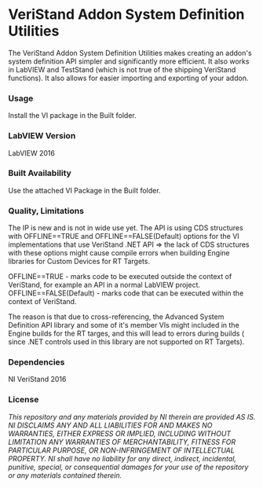 VeriStand Addon System Definition Utilities
===================

The VeriStand Addon System Definition Utilities makes creating an addon's system definition API simpler and significantly more efficient.  It also works in LabVIEW and TestStand (which is not true of the shipping VeriStand functions).  It also allows for easier importing and exporting of your addon.

### Usage ###
Install the VI package in the Built folder.

### LabVIEW Version ###

LabVIEW 2016

### Built Availability ###

Use the attached VI Package in the Built folder.

### Quality, Limitations ###

The IP is new and is not in wide use yet. The API is using CDS structures with OFFLINE==TRUE and OFFLINE==FALSE(Default) options for the VI implementations that use VeriStand .NET API  => the lack of CDS structures with these options might cause compile errors when building Engine libraries for Custom Devices for RT Targets.

OFFLINE==TRUE - marks code to be executed outside the context of VeriStand, for example an API in a normal LabVIEW project.
OFFLINE==FALSE(Default) - marks code that can be executed within the context of VeriStand.

The reason is that due to cross-referencing, the Advanced System Definition API library and some of it's member VIs might included in the Engine builds for the RT targes, and this will lead to errors during builds ( since .NET controls used in this library are not supported on RT Targets).

### Dependencies ###

NI VeriStand 2016

### License ###

*This repository and any materials provided by NI therein are provided AS IS. NI DISCLAIMS ANY AND ALL LIABILITIES FOR AND MAKES NO WARRANTIES, EITHER EXPRESS OR IMPLIED, INCLUDING WITHOUT LIMITATION ANY WARRANTIES OF MERCHANTABILITY, FITNESS FOR  PARTICULAR PURPOSE, OR NON-INFRINGEMENT OF INTELLECTUAL PROPERTY. NI shall have no liability for any direct, indirect, incidental, punitive, special, or consequential damages for your use of the repository or any materials contained therein.*
